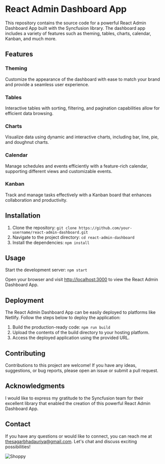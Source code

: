 # React Admin Dashboard App

This repository contains the source code for a powerful React Admin Dashboard App built with the Syncfusion library. The dashboard app includes a variety of features such as theming, tables, charts, calendar, Kanban, and much more.

## Features

### Theming
Customize the appearance of the dashboard with ease to match your brand and provide a seamless user experience.

### Tables
Interactive tables with sorting, filtering, and pagination capabilities allow for efficient data browsing.

### Charts
Visualize data using dynamic and interactive charts, including bar, line, pie, and doughnut charts.

### Calendar
Manage schedules and events efficiently with a feature-rich calendar, supporting different views and customizable events.

### Kanban
Track and manage tasks effectively with a Kanban board that enhances collaboration and productivity.

## Installation

1. Clone the repository: `git clone https://github.com/your-username/react-admin-dashboard.git`
2. Navigate to the project directory: `cd react-admin-dashboard`
3. Install the dependencies: `npm install`

## Usage

Start the development server: `npm start`

Open your browser and visit [http://localhost:3000](http://localhost:3000) to view the React Admin Dashboard App.


## Deployment

The React Admin Dashboard App can be easily deployed to platforms like Netlify. Follow the steps below to deploy the application:

1. Build the production-ready code: `npm run build`
2. Upload the contents of the build directory to your hosting platform.
3. Access the deployed application using the provided URL.

## Contributing

Contributions to this project are welcome! If you have any ideas, suggestions, or bug reports, please open an issue or submit a pull request.

## Acknowledgments

I would like to express my gratitude to the Syncfusion team for their excellent library that enabled the creation of this powerful React Admin Dashboard App.

## Contact

If you have any questions or would like to connect, you can reach me at thesagarbhadauriya@gmail.com. Let's chat and discuss exciting possibilities!

![Shoppy](https://i.ibb.co/W6g39w3/image.png)
